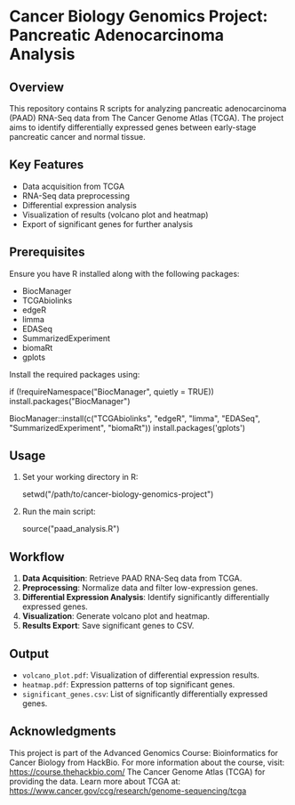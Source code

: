 
# Cancer Biology Genomics Project: Pancreatic Adenocarcinoma Analysis

## Overview

This repository contains R scripts for analyzing pancreatic adenocarcinoma (PAAD) RNA-Seq data from The Cancer Genome Atlas (TCGA). The project aims to identify differentially expressed genes between early-stage pancreatic cancer and normal tissue.

## Key Features

- Data acquisition from TCGA
- RNA-Seq data preprocessing
- Differential expression analysis
- Visualization of results (volcano plot and heatmap)
- Export of significant genes for further analysis

## Prerequisites

Ensure you have R installed along with the following packages:

- BiocManager
- TCGAbiolinks
- edgeR
- limma
- EDASeq
- SummarizedExperiment
- biomaRt
- gplots

Install the required packages using:

if (!requireNamespace("BiocManager", quietly = TRUE))
  install.packages("BiocManager")

BiocManager::install(c("TCGAbiolinks", "edgeR", "limma", "EDASeq", "SummarizedExperiment", "biomaRt"))
install.packages('gplots')

## Usage

1. Set your working directory in R:
 
   setwd("/path/to/cancer-biology-genomics-project")
   

2. Run the main script:
  
   source("paad_analysis.R")
  

## Workflow

1. **Data Acquisition**: Retrieve PAAD RNA-Seq data from TCGA.
2. **Preprocessing**: Normalize data and filter low-expression genes.
3. **Differential Expression Analysis**: Identify significantly differentially expressed genes.
4. **Visualization**: Generate volcano plot and heatmap.
5. **Results Export**: Save significant genes to CSV.

## Output

- `volcano_plot.pdf`: Visualization of differential expression results.
- `heatmap.pdf`: Expression patterns of top significant genes.
- `significant_genes.csv`: List of significantly differentially expressed genes.


## Acknowledgments

This project is part of the Advanced Genomics Course: Bioinformatics for Cancer Biology from HackBio. For more information about the course, visit: https://course.thehackbio.com/
The Cancer Genome Atlas (TCGA) for providing the data. Learn more about TCGA at: https://www.cancer.gov/ccg/research/genome-sequencing/tcga

